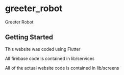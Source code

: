 # greeter_robot

Greeter Robot

## Getting Started

This website was coded using Flutter

All firebase code is contained in lib/services

All of the actual website code is contained in lib/screens
